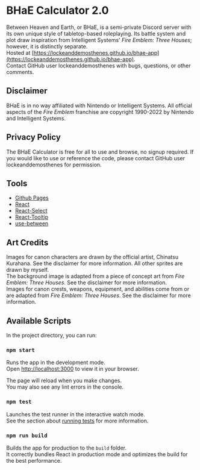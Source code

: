 # BHaE Calculator 2.0
Between Heaven and Earth, or BHaE, is a semi-private Discord server with its own unique style of tabletop-based roleplaying. Its battle system and plot draw inspiration from Intelligent Systems' *Fire Emblem: Three Houses*; however, it is distinctly separate.\
Hosted at [https://lockeanddemosthenes.github.io/bhae-app](https://lockeanddemosthenes.github.io/bhae-app). \
Contact GitHub user lockeanddemosthenes with bugs, questions, or other comments.

## Disclaimer
BHaE is in no way affiliated with Nintendo or Intelligent Systems. All official aspects of the *Fire Emblem* franchise are copyright 1990-2022 by Nintendo and Intelligent Systems.

## Privacy Policy
The BHaE Calculator is free for all to use and browse, no signup required. If you would like to use or reference the code, please contact GitHub user lockeanddemosthenes for permission.

## Tools
- [Github Pages](https://docs.github.com/en/pages/getting-started-with-github-pages/about-github-pages)
- [React](https://github.com/facebook/create-react-app)
- [React-Select](https://github.com/jedwatson/react-select)
- [React-Tooltip](https://github.com/wwayne/react-tooltip)
- [use-between](https://github.com/betula/use-between)

## Art Credits
Images for canon characters are drawn by the official artist, Chinatsu Kurahana. See the disclaimer for more information. All other sprites are drawn by myself. \
The background image is adapted from a piece of concept art from *Fire Emblem: Three Houses*. See the disclaimer for more information. \
Images for canon crests, weapons, equipment, and abilities come from or are adapted from *Fire Emblem: Three Houses*. See the disclaimer for more information.

## Available Scripts
In the project directory, you can run:

### `npm start`
Runs the app in the development mode.\
Open [http://localhost:3000](http://localhost:3000) to view it in your browser.

The page will reload when you make changes.\
You may also see any lint errors in the console.

### `npm test`
Launches the test runner in the interactive watch mode.\
See the section about [running tests](https://facebook.github.io/create-react-app/docs/running-tests) for more information.

### `npm run build`
Builds the app for production to the `build` folder.\
It correctly bundles React in production mode and optimizes the build for the best performance.
